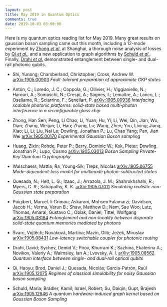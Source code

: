 ```yaml
---
layout: post
title: May 2019 in Quantum Optics
comments: true
date: 2019-10-03 03:00:00
---
```


Here is my quantum optics reading list for May 2019. Many great results on gaussian boson sampling came out this month, including a 12-mode experiment by [Zhong _et al_.](https://arxiv.org/abs/1905.00170) at Shanghai, a thorough noise analysis of losses by [Qi _et al_.](https://arxiv.org/abs/1905.12075), and a new application to graph algorithms by [Schuld _et al_.](https://arxiv.org/abs/1905.12646). Finally, [Drahi _et al_.](https://arxiv.org/abs/1905.08562) demonstrated entanglement between single- and dual-rail photonic qubits.

<!--more-->

- Shi, Yunong; Chamberland, Christopher; Cross, Andrew W.
[arXiv:1905.00903](https://arxiv.org/abs/1905.00903)
_Fault-tolerant preparation of approximate GKP states_

- Antón, C.; Loredo, J. C.; Coppola, G.; Ollivier, H.; Viggianiello, N.; Harouri, A.; Somaschi, N.; Crespi, A.; Sagnes, I.; Lemaître, A.; Lanco, L.; Osellame, R.; Sciarrino, F.; Senellart, P.
[arXiv:1905.00936](https://arxiv.org/abs/1905.00936)
_Interfacing scalable photonic platforms: solid-state based multi-photon interference in a reconfigurable glass chip_

- Zhong, Han Sen; Peng, Li Chao; Li, Yuan; Hu, Yi; Li, Wei; Qin, Jian; Wu, Dian; Zhang, Weijun; Li, Hao; Zhang, Lu; Wang, Zhen; You, Lixing; Jiang, Xiao; Li, Li; Liu, Nai Le; Dowling, Jonathan P.; Lu, Chao Yang; Pan, Jian Wei
[arXiv:1905.00170](https://arxiv.org/abs/1905.00170)
_Experimental Gaussian Boson sampling_

- Huang, Zixin; Rohde, Peter P.; Berry, Dominic W.; Kok, Pieter; Dowling, Jonathan P.; Lupo, Cosmo
[arXiv:1905.03013](https://arxiv.org/abs/1905.03013)
_Boson Sampling Private-Key Quantum Cryptography_

- Walschaers, Mattia; Ra, Young-Sik; Treps, Nicolas
[arXiv:1905.06755](https://arxiv.org/abs/1905.06755)
_Mode-dependent-loss model for multimode photon-subtracted states_

- Quesada, N.; Helt, L. G.; Izaac, J.; Arrazola, J. M.; Shahrokhshahi, R.; Myers, C. R.; Sabapathy, K. K.
[arXiv:1905.07011](https://arxiv.org/abs/1905.07011)
_Simulating realistic non-Gaussian state preparation_

- Puigibert, Marcel. li Grimau; Askarani, Mohsen Falamarzi; Davidson, Jacob H.; Verma, Varun B.; Shaw, Matthew D.; Nam, Sae Woo; Lutz, Thomas; Amaral, Gustavo C.; Oblak, Daniel; Tittel, Wolfgang
[arXiv:1905.08184](https://arxiv.org/abs/1905.08184)
_Entanglement and non-locality between disparate solid-state quantum memories mediated by photons_

- Švarc, Vojtěch; Nováková, Martina; Mazin, Glib; Ježek, Miroslav
[arXiv:1905.08431](https://arxiv.org/abs/1905.08431)
_Low-latency switchable coupler for photonic routing_

- Drahi, David; Sychev, Demid V.; Pirov, Khurram K.; Sazhina, Ekaterina A.; Novikov, Valeriy A.; Walmsley, Ian A.; Lvovsky, A. I.
[arXiv:1905.08562](https://arxiv.org/abs/1905.08562)
_Quantum interface between single- and dual-rail optical qubits_

- Qi, Haoyu; Brod, Daniel J.; Quesada, Nicolás; García-Patrón, Raúl
[arXiv:1905.12075](https://arxiv.org/abs/1905.12075)
_Regimes of classical simulability for noisy Gaussian boson sampling_

- Schuld, Maria; Brádler, Kamil; Israel, Robert; Su, Daiqin; Gupt, Brajesh
[arXiv:1905.12646](https://arxiv.org/abs/1905.12646)
_A quantum hardware-induced graph kernel based on Gaussian Boson Sampling_
